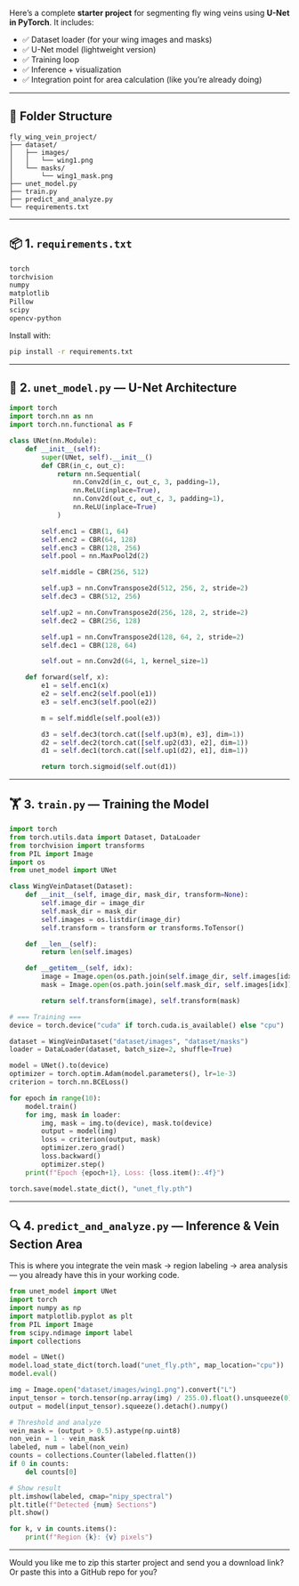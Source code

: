 Here’s a complete **starter project** for segmenting fly wing veins using **U-Net in PyTorch**. It includes:

* ✅ Dataset loader (for your wing images and masks)
* ✅ U-Net model (lightweight version)
* ✅ Training loop
* ✅ Inference + visualization
* ✅ Integration point for area calculation (like you’re already doing)

---

## 📁 Folder Structure

```
fly_wing_vein_project/
├── dataset/
│   ├── images/
│   │   └── wing1.png
│   └── masks/
│       └── wing1_mask.png
├── unet_model.py
├── train.py
├── predict_and_analyze.py
└── requirements.txt
```

---

## 📦 1. `requirements.txt`

```txt
torch
torchvision
numpy
matplotlib
Pillow
scipy
opencv-python
```

Install with:

```bash
pip install -r requirements.txt
```

---

## 🧠 2. `unet_model.py` — U-Net Architecture

```python
import torch
import torch.nn as nn
import torch.nn.functional as F

class UNet(nn.Module):
    def __init__(self):
        super(UNet, self).__init__()
        def CBR(in_c, out_c):
            return nn.Sequential(
                nn.Conv2d(in_c, out_c, 3, padding=1),
                nn.ReLU(inplace=True),
                nn.Conv2d(out_c, out_c, 3, padding=1),
                nn.ReLU(inplace=True)
            )

        self.enc1 = CBR(1, 64)
        self.enc2 = CBR(64, 128)
        self.enc3 = CBR(128, 256)
        self.pool = nn.MaxPool2d(2)

        self.middle = CBR(256, 512)

        self.up3 = nn.ConvTranspose2d(512, 256, 2, stride=2)
        self.dec3 = CBR(512, 256)

        self.up2 = nn.ConvTranspose2d(256, 128, 2, stride=2)
        self.dec2 = CBR(256, 128)

        self.up1 = nn.ConvTranspose2d(128, 64, 2, stride=2)
        self.dec1 = CBR(128, 64)

        self.out = nn.Conv2d(64, 1, kernel_size=1)

    def forward(self, x):
        e1 = self.enc1(x)
        e2 = self.enc2(self.pool(e1))
        e3 = self.enc3(self.pool(e2))

        m = self.middle(self.pool(e3))

        d3 = self.dec3(torch.cat([self.up3(m), e3], dim=1))
        d2 = self.dec2(torch.cat([self.up2(d3), e2], dim=1))
        d1 = self.dec1(torch.cat([self.up1(d2), e1], dim=1))

        return torch.sigmoid(self.out(d1))
```

---

## 🏋️ 3. `train.py` — Training the Model

```python
import torch
from torch.utils.data import Dataset, DataLoader
from torchvision import transforms
from PIL import Image
import os
from unet_model import UNet

class WingVeinDataset(Dataset):
    def __init__(self, image_dir, mask_dir, transform=None):
        self.image_dir = image_dir
        self.mask_dir = mask_dir
        self.images = os.listdir(image_dir)
        self.transform = transform or transforms.ToTensor()

    def __len__(self):
        return len(self.images)

    def __getitem__(self, idx):
        image = Image.open(os.path.join(self.image_dir, self.images[idx])).convert("L")
        mask = Image.open(os.path.join(self.mask_dir, self.images[idx])).convert("L")

        return self.transform(image), self.transform(mask)

# === Training ===
device = torch.device("cuda" if torch.cuda.is_available() else "cpu")

dataset = WingVeinDataset("dataset/images", "dataset/masks")
loader = DataLoader(dataset, batch_size=2, shuffle=True)

model = UNet().to(device)
optimizer = torch.optim.Adam(model.parameters(), lr=1e-3)
criterion = torch.nn.BCELoss()

for epoch in range(10):
    model.train()
    for img, mask in loader:
        img, mask = img.to(device), mask.to(device)
        output = model(img)
        loss = criterion(output, mask)
        optimizer.zero_grad()
        loss.backward()
        optimizer.step()
    print(f"Epoch {epoch+1}, Loss: {loss.item():.4f}")

torch.save(model.state_dict(), "unet_fly.pth")
```

---

## 🔍 4. `predict_and_analyze.py` — Inference & Vein Section Area

This is where you integrate the vein mask → region labeling → area analysis — you already have this in your working code.

```python
from unet_model import UNet
import torch
import numpy as np
import matplotlib.pyplot as plt
from PIL import Image
from scipy.ndimage import label
import collections

model = UNet()
model.load_state_dict(torch.load("unet_fly.pth", map_location="cpu"))
model.eval()

img = Image.open("dataset/images/wing1.png").convert("L")
input_tensor = torch.tensor(np.array(img) / 255.0).float().unsqueeze(0).unsqueeze(0)
output = model(input_tensor).squeeze().detach().numpy()

# Threshold and analyze
vein_mask = (output > 0.5).astype(np.uint8)
non_vein = 1 - vein_mask
labeled, num = label(non_vein)
counts = collections.Counter(labeled.flatten())
if 0 in counts:
    del counts[0]

# Show result
plt.imshow(labeled, cmap="nipy_spectral")
plt.title(f"Detected {num} Sections")
plt.show()

for k, v in counts.items():
    print(f"Region {k}: {v} pixels")
```

---

Would you like me to zip this starter project and send you a download link? Or paste this into a GitHub repo for you?
